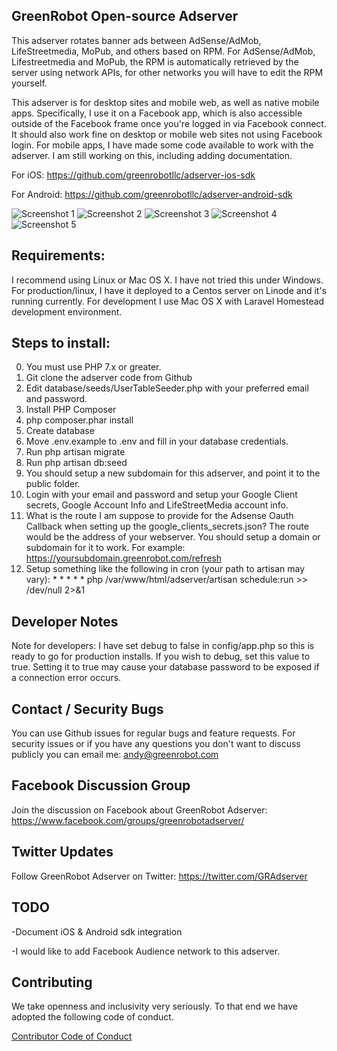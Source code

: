 ## GreenRobot Open-source Adserver
This adserver rotates banner ads between AdSense/AdMob, LifeStreetmedia, MoPub, and others based on RPM. For AdSense/AdMob, Lifestreetmedia and MoPub, the RPM is automatically retrieved by the server using network APIs, for other networks you will have to edit the RPM yourself.

This adserver is for desktop sites and mobile web, as well as native mobile apps.  Specifically, I use it on a Facebook app, which is also accessible outside of the Facebook frame once you're logged in via Facebook connect.  It should also work fine on desktop or mobile web sites not using Facebook login.  For mobile apps, I have made some code available to work with the adserver. I am still working on this, including adding documentation.

For iOS: https://github.com/greenrobotllc/adserver-ios-sdk

For Android: https://github.com/greenrobotllc/adserver-android-sdk

![Screenshot 1](https://github.com/greenrobotllc/adserver/blob/master/sampleimages/image1.png)
![Screenshot 2](https://github.com/greenrobotllc/adserver/blob/master/sampleimages/image2.png)
![Screenshot 3](https://github.com/greenrobotllc/adserver/blob/master/sampleimages/image3.png)
![Screenshot 4](https://github.com/greenrobotllc/adserver/blob/master/sampleimages/image4.png)
![Screenshot 5](https://github.com/greenrobotllc/adserver/blob/master/sampleimages/image5.png)


## Requirements:
I recommend using Linux or Mac OS X. I have not tried this under Windows. For production/linux, I have it deployed to a Centos server on Linode and it's running currently. For development I use Mac OS X with Laravel Homestead development environment.

## Steps to install:
0. You must use PHP 7.x or greater.
1. Git clone the adserver code from Github
2. Edit database/seeds/UserTableSeeder.php with your preferred email and password.
3. Install PHP Composer
4. php composer.phar install
5. Create database
6. Move .env.example to .env and fill in your database credentials.
7. Run php artisan migrate
8. Run php artisan db:seed
9. You should setup a new subdomain for this adserver, and point it to the public folder.
10. Login with your email and password and setup your Google Client secrets, Google Account Info and LifeStreetMedia account info.
11. What is the route I am suppose to provide for the Adsense Oauth Callback when setting up the google_clients_secrets.json? The route would be the address of your webserver. You should setup a domain or subdomain for it to work. For example: https://yoursubdomain.greenrobot.com/refresh
12. Setup something like the following in cron (your path to artisan may vary): * * * * * php /var/www/html/adserver/artisan schedule:run >> /dev/null 2>&1


## Developer Notes
Note for developers: I have set debug to false in config/app.php so this is ready to go for production installs. If you wish to debug, set this value to true. Setting it to true may cause your database password to be exposed if a connection error occurs.

## Contact / Security Bugs
You can use Github issues for regular bugs and feature requests. For security issues or if you have any questions you don't want to discuss publicly you can email me: andy@greenrobot.com

## Facebook Discussion Group
Join the discussion on Facebook about GreenRobot Adserver: https://www.facebook.com/groups/greenrobotadserver/

## Twitter Updates
Follow GreenRobot Adserver on Twitter: https://twitter.com/GRAdserver


## TODO
-Document iOS & Android sdk integration

-I would like to add Facebook Audience network to this adserver.

## Contributing

We take openness and inclusivity very seriously. To that end we have adopted the following code of conduct.

[Contributor Code of Conduct](CONTRIBUTING.md)
